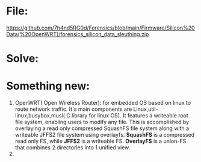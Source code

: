 # File:
https://github.com/7h4nd5RG0d/Forensics/blob/main/Firmware/Silicon%20Data(%20OpenWRT)/forensics_silicon_data_sleuthing.zip

# Solve:

  
# Something new:
1) OpenWRT( Open Wireless Router): for embedded OS based on linux to route network traffic.
   It's main components are Linux,util-linux,busybox,musl( C library for linux OS).
   It features a writeable root file system, enabling users to modify any file.
   This is accomplished by overlaying a read only compressed SquashFS file system along with a writeable JFFS2 file system using overlayfs.
   **SquashFS** is a compressed read only FS, while **JFFS2** is a writeable FS.
   **OverlayFS** is a union-FS that combines 2 directories into 1 unified view.
3) 
